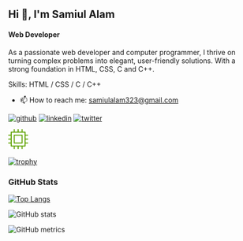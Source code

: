 ## Hi 👋, I'm Samiul Alam
#### Web Developer

As a passionate web developer and computer programmer, I thrive on turning complex problems into elegant, user-friendly solutions. With a strong foundation in HTML, CSS, C and C++.

Skills: HTML / CSS / C / C++

- 📫 How to reach me: samiulalam323@gmail.com 


[<img src='[https://cdn.iconscout.com/icon/free/png-512/free-github-logo-icon-download-in-svg-png-gif-file-formats--social-media-pack-logos-icons-675821.png?f=webp&w=512]' alt='github' height='40'>](https://github.com/samiulalam323)
[<img src='https://cdn.jsdelivr.net/npm/simple-icons@3.0.1/icons/linkedin.svg' alt='linkedin' height='40'>](https://www.linkedin.com/in/samiulalam323/)
[<img src='https://cdn.jsdelivr.net/npm/simple-icons@3.0.1/icons/twitter.svg' alt='twitter' height='40'>](https://twitter.com/samiulalam323)  

<a href='https://docs.github.com/en/developers'><img src='https://raw.githubusercontent.com/acervenky/animated-github-badges/master/assets/devbadge.gif' width='40' height='40'></a> 

[![trophy](https://github-profile-trophy.vercel.app/?username=samiulalam323)](https://github.com/ryo-ma/github-profile-trophy)


### GitHub Stats
[![Top Langs](https://github-readme-stats.vercel.app/api/top-langs/?username=samiulalam323)](https://github.com/anuraghazra/github-readme-stats)

![GitHub stats](https://github-readme-stats.vercel.app/api?username=samiulalam323&show_icons=true)  

![GitHub metrics](https://metrics.lecoq.io/samiulalam323)  

